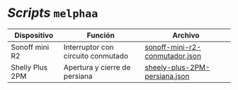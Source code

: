 # _Scripts_ `melphaa`

|Dispositivo|Función|Archivo|
| --------- | ----- | ----- |
|Sonoff mini R2|Interruptor con circuito conmutado|[sonoff-mini-r2-conmutador.json](https://github.com/OxDAbit/Hello-HAA/blob/main/melphaa/sonoff-mini-r2-conmutador.json)|
|Shelly Plus 2PM|Apertura y cierre de persiana|[sheely-plus-2PM-persiana.json](https://github.com/OxDAbit/Hello-HAA/blob/main/melphaa/sheely-plus-2PM-persiana.json)|

